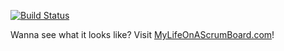 [![Build Status](https://travis-ci.org/jbrunel/MyLifeOnAScrumBoard.svg?branch=master)](https://travis-ci.org/jbrunel/MyLifeOnAScrumBoard)

Wanna see what it looks like? Visit [MyLifeOnAScrumBoard.com](http://MyLifeOnAScrumBoard.com/ "Jérôme Brunel")!
